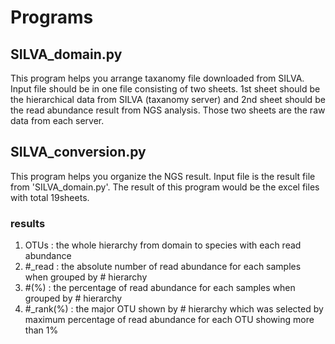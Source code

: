 # Programs
## SILVA_domain.py
This program helps you arrange taxanomy file downloaded from SILVA. 
Input file should be in one file consisting of two sheets.
1st sheet should be the hierarchical data from SILVA (taxanomy server) and
2nd sheet should be the read abundance result from NGS analysis.
Those two sheets are the raw data from each server.

## SILVA_conversion.py
This program helps you organize the NGS result.
Input file is the result file from 'SILVA_domain.py'. 
The result of this program would be the excel files with total 19sheets.
### results
1. OTUs : the whole hierarchy from domain to species with each read abundance
2. #_read : the absolute number of read abundance for each samples when grouped by # hierarchy
3. #(%) : the percentage of read abundance for each samples when grouped by # hierarchy
4. #_rank(%) : the major OTU shown by # hierarchy which was selected by maximum percentage of read abundance for each OTU showing more than 1%

